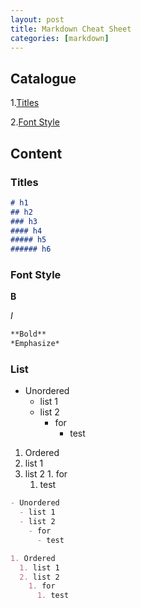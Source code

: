 ```yaml
---
layout: post
title: Markdown Cheat Sheet
categories: [markdown]
---
```


## Catalogue

1.[Titles](#titles)

2.[Font Style](#font-style)

## Content

### Titles

```markdown
# h1
## h2
### h3
#### h4
##### h5
###### h6
```

### Font Style

**B**

*I*

```markdown
**Bold**
*Emphasize*
```

### List

- Unordered
  - list 1
  - list 2
    - for
      - test

1. Ordered
  1. list 1
  2. list 2
    1. for
      1. test

```markdown
- Unordered
  - list 1
  - list 2
    - for
      - test

1. Ordered
  1. list 1
  2. list 2
    1. for
      1. test
```

